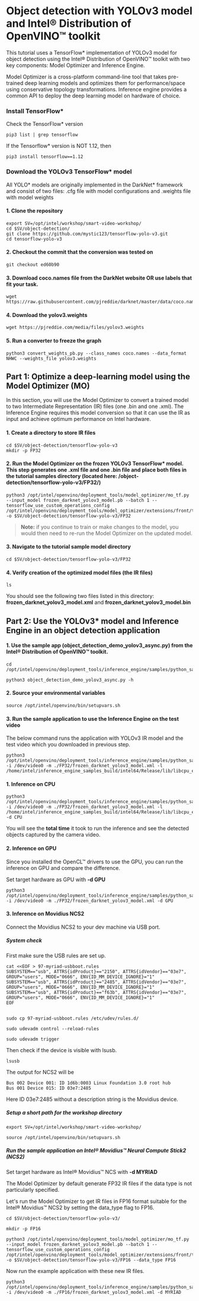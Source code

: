 # Object detection with YOLOv3 model and Intel® Distribution of OpenVINO™ toolkit

This tutorial uses a TensorFlow* implementation of YOLOv3 model for object detection using the Intel® Distribution of OpenVINO™ toolkit with two key components: Model Optimizer and Inference Engine.

Model Optimizer is a cross-platform command-line tool that takes pre-trained deep learning models and optimizes them for performance/space using conservative topology transformations. Inference engine provides a common API to deploy the deep learning model on hardware of choice.

### Install TensorFlow*

Check the TensorFlow* version
	
	pip3 list | grep tensorflow

If the Tensorflow* version is NOT 1.12, then

	pip3 install tensorflow==1.12

### Download the YOLOv3 TensorFlow* model
All YOLO* models are originally implemented in the DarkNet* framework and consist of two files:
.cfg file with model configurations and
.weights file with model weights
#### 1. Clone the repository

	export SV=/opt/intel/workshop/smart-video-workshop/
	cd $SV/object-detection/
	git clone https://github.com/mystic123/tensorflow-yolo-v3.git
	cd tensorflow-yolo-v3

#### 2. Checkout the commit that the conversion was tested on

	git checkout ed60b90

#### 3. Download coco.names file from the DarkNet website OR use labels that fit your task.

	wget https://raw.githubusercontent.com/pjreddie/darknet/master/data/coco.names

#### 4. Download the yolov3.weights

	wget https://pjreddie.com/media/files/yolov3.weights

#### 5. Run a converter to freeze the graph

	python3 convert_weights_pb.py --class_names coco.names --data_format NHWC --weights_file yolov3.weights

## Part 1: Optimize a deep-learning model using the Model Optimizer (MO)

In this section, you will use the Model Optimizer to convert a trained model to two Intermediate Representation (IR) files (one .bin and one .xml). The Inference Engine requires this model conversion so that it can use the IR as input and achieve optimum performance on Intel hardware.

#### 1. Create a directory to store IR files

	cd $SV/object-detection/tensorflow-yolo-v3
	mkdir -p FP32


#### 2. Run the Model Optimizer on the frozen  YOLOv3 TensorFlow* model. This step generates one .xml file and one .bin file and place both files in the tutorial samples directory (located here: /object-detection/tensorflow-yolo-v3/FP32/)

	python3 /opt/intel/openvino/deployment_tools/model_optimizer/mo_tf.py --input_model frozen_darknet_yolov3_model.pb --batch 1 --tensorflow_use_custom_operations_config /opt/intel/openvino/deployment_tools/model_optimizer/extensions/front/tf/yolo_v3.json -o $SV/object-detection/tensorflow-yolo-v3/FP32

> **Note:** if you continue to train or make changes to the model, you would then need to re-run the Model Optimizer on the updated model.

#### 3. Navigate to the tutorial sample model directory

	cd $SV/object-detection/tensorflow-yolo-v3/FP32

#### 4. Verify creation of the optimized model files (the IR files)

	ls

You should see the following two files listed in this directory: **frozen_darknet_yolov3_model.xml** and **frozen_darknet_yolov3_model.bin**


## Part 2: Use the YOLOv3* model and Inference Engine in an object detection application


#### 1. Use the sample app (object_detection_demo_yolov3_async.py) from the Intel® Distribution of OpenVINO™ toolkit.

	cd /opt/intel/openvino/deployment_tools/inference_engine/samples/python_samples/object_detection_demo_yolov3_async

	python3 object_detection_demo_yolov3_async.py -h

#### 2. Source your environmental variables

	source /opt/intel/openvino/bin/setupvars.sh


#### 3. Run the sample application to use the Inference Engine on the test video
The below command runs the application with YOLOv3 IR model and the test video which you downloaded in previous step.


	python3 /opt/intel/openvino/deployment_tools/inference_engine/samples/python_samples/object_detection_demo_yolov3_async/object_detection_demo_yolov3_async.py -i /dev/video0 -m ./FP32/frozen_darknet_yolov3_model.xml -l /home/intel/inference_engine_samples_build/intel64/Release/lib/libcpu_extension.so


#### 1. Inference on CPU
```
python3 /opt/intel/openvino/deployment_tools/inference_engine/samples/python_samples/object_detection_demo_yolov3_async/object_detection_demo_yolov3_async.py -i /dev/video0 -m ./FP32/frozen_darknet_yolov3_model.xml -l /home/intel/inference_engine_samples_build/intel64/Release/lib/libcpu_extension.so -d CPU
```
You will see the **total time** it took to run the inference and see the detected objects captured by the camera video. 

#### 2. Inference on GPU
Since you installed the OpenCL™ drivers to use the GPU, you can run the inference on GPU and compare the difference.

Set target hardware as GPU with **-d GPU**
```
python3 /opt/intel/openvino/deployment_tools/inference_engine/samples/python_samples/object_detection_demo_yolov3_async/object_detection_demo_yolov3_async.py -i /dev/video0 -m ./FP32/frozen_darknet_yolov3_model.xml -d GPU
```

#### 3. Inference on Movidius NCS2
Connect the Movidius NCS2 to your dev machine via USB port. 

##### System check
First make sure the USB rules are set up.

	cat <<EOF > 97-myriad-usbboot.rules
	SUBSYSTEM=="usb", ATTRS{idProduct}=="2150", ATTRS{idVendor}=="03e7", GROUP="users", MODE="0666", ENV{ID_MM_DEVICE_IGNORE}="1"
	SUBSYSTEM=="usb", ATTRS{idProduct}=="2485", ATTRS{idVendor}=="03e7", GROUP="users", MODE="0666", ENV{ID_MM_DEVICE_IGNORE}="1"
	SUBSYSTEM=="usb", ATTRS{idProduct}=="f63b", ATTRS{idVendor}=="03e7", GROUP="users", MODE="0666", ENV{ID_MM_DEVICE_IGNORE}="1"
	EOF


	sudo cp 97-myriad-usbboot.rules /etc/udev/rules.d/

	sudo udevadm control --reload-rules

	sudo udevadm trigger

Then check if the device is visible with lsusb.

	lsusb

The output for NCS2 will be

	Bus 002 Device 001: ID 1d6b:0003 Linux Foundation 3.0 root hub
	Bus 001 Device 015: ID 03e7:2485

Here ID 03e7:2485 without a description string is the Movidius device.

##### Setup a short path for the workshop directory

	export SV=/opt/intel/workshop/smart-video-workshop/

	source /opt/intel/openvino/bin/setupvars.sh

##### Run the sample application on Intel® Movidius™ Neural Compute Stick2 (NCS2)
Set target hardware as Intel® Movidius™ NCS with **-d MYRIAD**

The Model Optimizer by default generate FP32 IR files if the data type is not particularly specified.

Let's run the Model Optimizer to get IR files in FP16 format suitable for the Intel® Movidius™ NCS2 by setting the data_type flag to FP16.

    cd $SV/object-detection/tensorflow-yolo-v3/

    mkdir -p FP16

	python3 /opt/intel/openvino/deployment_tools/model_optimizer/mo_tf.py --input_model frozen_darknet_yolov3_model.pb --batch 1 --tensorflow_use_custom_operations_config /opt/intel/openvino/deployment_tools/model_optimizer/extensions/front/tf/yolo_v3.json -o $SV/object-detection/tensorflow-yolo-v3/FP16 --data_type FP16

Now run the example application with these new IR files.

	python3 /opt/intel/openvino/deployment_tools/inference_engine/samples/python_samples/object_detection_demo_yolov3_async/object_detection_demo_yolov3_async.py -i /dev/video0 -m ./FP16/frozen_darknet_yolov3_model.xml -d MYRIAD
